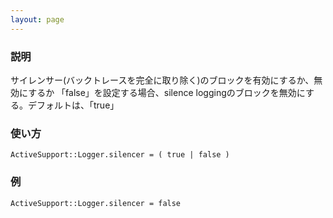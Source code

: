 ```yaml
---
layout: page
---
```

### 説明
サイレンサー(バックトレースを完全に取り除く)のブロックを有効にするか、無効にするか
「false」を設定する場合、silence loggingのブロックを無効にする。デフォルトは、「true」

### 使い方
    ActiveSupport::Logger.silencer = ( true | false )

### 例
    ActiveSupport::Logger.silencer = false